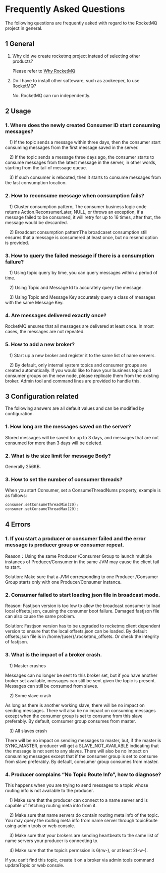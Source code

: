 # Frequently Asked Questions

The following questions are frequently asked with regard to the RocketMQ project in general.

## 1 General

1. Why did we create rocketmq project instead of selecting other products?

   Please refer to [Why RocketMQ](http://rocketmq.apache.org/docs/motivation)

2. Do I have to install other softeware, such as zookeeper, to use RocketMQ?

   No. RocketMQ can run independently.

## 2 Usage

### 1. Where does the newly created Consumer ID start consuming messages?

&#8195;1) If the topic sends a message within three days, then the consumer start consuming messages from the first message saved in the server.
  
&#8195;2) If the topic sends a message three days ago, the consumer starts to consume messages from the latest message in the server, in other words, starting from the tail of message queue.
  
&#8195;3) If such consumer is rebooted, then it starts to consume messages from the last consumption location.

### 2. How to reconsume message when consumption fails?

&#8195;1) Cluster consumption pattern, The consumer business logic code returns Action.ReconsumerLater, NULL, or throws an exception, if a message failed to be consumed, it will retry for up to 16 times, after that, the message would be descarded.
  
&#8195;2) Broadcast consumption patternThe broadcaset consumption still ensures that a message is consumered at least once, but no resend option is provided.

### 3. How to query the failed message if there is a consumption failure?

&#8195;1) Using topic query by time, you can query messages within a period of time.
  
&#8195;2) Using Topic and Message Id to accurately query the message.
  
&#8195;3) Using Topic and Message Key accurately query a class of messages with the same Message Key.

### 4. Are messages delivered exactly once?

RocketMQ ensures that all messages are delivered at least once. In most cases, the messages are not repeated.

### 5. How to add a new broker?

&#8195;1) Start up a new broker and register it to the same list of name servers.
  
&#8195;2) By default, only internal system topics and consumer groups are created automatically. If you would like to have your business topic and consumer groups on the new node, please replicate them from the existing broker. Admin tool and command lines are provided to handle this.

## 3 Configuration related

The following answers are all default values and can be modified by configuration.

### 1. How long are the messages saved on the server?

Stored messages will be saved for up to 3 days, and messages that are not consumed for more than 3 days will be deleted.

### 2. What is the size limit for message Body?

Generally 256KB.

### 3. How to set the number of consumer threads?

When you start Consumer, set a ConsumeThreadNums property, example is as follows:
```
consumer.setConsumeThreadMin(20);
consumer.setConsumeThreadMax(20);
```

## 4 Errors

### 1. If you start a producer or consumer failed and the error message is producer group or consumer repeat.

Reason：Using the same Producer /Consumer Group to launch multiple instances of Producer/Consumer in the same JVM may cause the client fail to start.

Solution: Make sure that a JVM corresponding to one Producer /Consumer Group starts only with one Producer/Consumer instance.

### 2. Consumer failed to start loading json file in broadcast mode.

Reason: Fastjson version is too low to allow the broadcast consumer to load local offsets.json, causing the consumer boot failure. Damaged fastjson file can also cause the same problem.

Solution: Fastjson version has to be upgraded to rocketmq client dependent version to ensure that the local offsets.json can be loaded. By default offsets.json file is in /home/{user}/.rocketmq_offsets. Or check the integrity of fastjson.

### 3. What is the impact of a broker crash.

&#8195;1) Master crashes

Messages can no longer be sent to this broker set, but if you have another broker set available, messages can still be sent given the topic is present. Messages can still be consumed from slaves.

&#8195;2) Some slave crash

As long as there is another working slave, there will be no impact on sending messages. There will also be no impact on consuming messages except when the consumer group is set to consume from this slave preferably. By default, comsumer group consumes from master.

&#8195;3) All slaves crash

There will be no impact on sending messages to master, but, if the master is SYNC_MASTER, producer will get a SLAVE_NOT_AVAILABLE indicating that the message is not sent to any slaves. There will also be no impact on consuming messages except that if the consumer group is set to consume from slave preferably. By default, comsumer group consumes from master.

### 4. Producer complains “No Topic Route Info”, how to diagnose?

This happens when you are trying to send messages to a topic whose routing info is not available to the producer.

&#8195;1) Make sure that the producer can connect to a name server and is capable of fetching routing meta info from it.
  
&#8195;2) Make sure that name servers do contain routing meta info of the topic. You may query the routing meta info from name server through topicRoute using admin tools or web console.
  
&#8195;3) Make sure that your brokers are sending heartbeats to the same list of name servers your producer is connecting to.
  
&#8195;4) Make sure that the topic’s permssion is 6(rw-), or at least 2(-w-).

If you can’t find this topic, create it on a broker via admin tools command updateTopic or web console.
